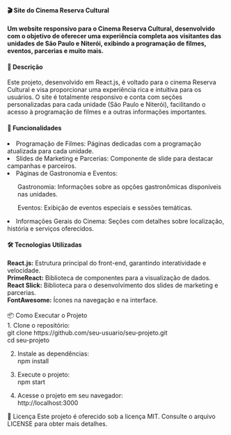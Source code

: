 <h4>🎬 Site do Cinema Reserva Cultural<h4>
<p>Um website responsivo para o Cinema Reserva Cultural, desenvolvido com o objetivo de oferecer uma experiência completa aos visitantes das unidades de São Paulo e Niterói, exibindo a programação de filmes, eventos, parcerias e muito mais.</p>

<h4>📜 Descrição</h4>
<p>Este projeto, desenvolvido em React.js, é voltado para o cinema Reserva Cultural e visa proporcionar uma experiência rica e intuitiva para os usuários. O site é totalmente responsivo e conta com seções personalizadas para cada unidade (São Paulo e Niterói), facilitando o acesso à programação de filmes e a outras informações importantes.</p>

<h4>🚀 Funcionalidades</h4>
  <li>Programação de Filmes: Páginas dedicadas com a programação atualizada para cada unidade.</li>
  <li>Slides de Marketing e Parcerias: Componente de slide para destacar campanhas e parceiros.</li>
  <li>Páginas de Gastronomia e Eventos:</li>
  <ul>
    <p>Gastronomia: Informações sobre as opções gastronômicas disponíveis nas unidades.</p>
    <p>Eventos: Exibição de eventos especiais e sessões temáticas.</p>
  </ul>
  <li>Informações Gerais do Cinema: Seções com detalhes sobre localização, história e serviços oferecidos.</li>

<h4>🛠️ Tecnologias Utilizadas</h4>
<strong>React.js:</strong> Estrutura principal do front-end, garantindo interatividade e velocidade. <br> 
<strong>PrimeReact:</strong> Biblioteca de componentes para a visualização de dados. <br>
<strong>React Slick:</strong> Biblioteca para o desenvolvimento dos slides de marketing e parcerias. <br>
<strong>FontAwesome:</strong> Ícones na navegação e na interface. <br>

<br>
📦 Como Executar o Projeto <br>
1. Clone o repositório: <br>
    git clone https://github.com/seu-usuario/seu-projeto.git<br>
    cd seu-projeto

2. Instale as dependências: <br>
    npm install

3. Execute o projeto: <br>
    npm start

4. Acesse o projeto em seu navegador: <br>
    http://localhost:3000

📄 Licença
Este projeto é oferecido sob a licença MIT. Consulte o arquivo LICENSE para obter mais detalhes.  
